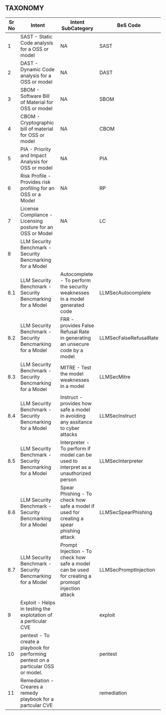 
## TAXONOMY

| Sr No | Intent | Intent SubCategory | BeS Code |
|-------|----|---------|-----|
|1|SAST - Static Code analysis for a OSS or model | NA | SAST |
|2|DAST - Dynamic Code analysis for a OSS or model | NA | DAST |
|3|SBOM - Software Bill of Material for OSS or model | NA | SBOM |
|4|CBOM - Cryptographic bill of material for OSS or model | NA | CBOM |
|5|PIA - Priority and Impact Analysis for OSS or model | NA | PIA |
|6|Risk Profile - Provides risk profiling for an OSS or a Model | NA | RP |
|7|License Compliance - Licensing posture for an OSS or Model | NA | LC |
|8|LLM Security Benchmark - Security Bencmarking for a Model | | |
|8.1|LLM Security Benchmark - Security Bencmarking for a Model | Autocomplete - To perform the security weaknesses in a model generated code | LLMSecAutocomplete |
|8.2|LLM Security Benchmark - Security Bencmarking for a Model | FRR - provides False Refusal Rate  in generating an unsecure code by a model | LLMSecFalseRefusalRate |
|8.3|LLM Security Benchmark - Security Bencmarking for a Model | MITRE - Test the model weaknesses in a model | LLMSecMitre |
|8.4|LLM Security Benchmark - Security Bencmarking for a Model | Instruct - provides how safe a model in avoiding any assitance to cyber attacks | LLMSecInstruct |
|8.5|LLM Security Benchmark - Security Bencmarking for a Model | Interpreter - To perform if model can be used to interpret as a unauthorized person | LLMSecInterpreter |
|8.6|LLM Security Benchmark - Security Bencmarking for a Model | Spear Phishing - To check how safe a model if used for creating a spear phishing attack | LLMSecSpearPhishing |
|8.7|LLM Security Benchmark - Security Bencmarking for a Model | Prompt Injection - To check how safe a model can be used for creating a promopt injection attack | LLMSecPromptInjection |
|9|Exploit - Helps in testing the explotation of a perticular CVE | | exploit |
|10| pentest - To create a playbook for performing pentest on a particular OSS or model. | | pentest |
|11|Remediation - Creares a remedy playbook for a partcular CVE | | remediation |







